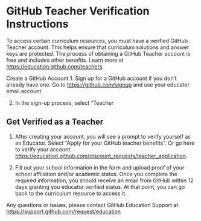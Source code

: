 # GitHub Teacher Verification Instructions

To access certain curriculum resources, you must have a verified GitHub Teacher account. This helps ensure that curriculum solutions and answer keys are protected. The process of obtaining a GitHub Teacher account is free and includes other benefits. Learn more at https://education.github.com/teachers.

Create a GitHub Account 1. Sign up for a GitHub account if you don’t already have one. Go to https://github.com/signup and use your educator email account

2. In the sign-up process, select “Teacher

## Get Verified as a Teacher

1. After creating your account, you will see a prompt to verify yourself as an Educator. Select “Apply for your GitHub teacher benefits”. Or go here to verify your account: https://education.github.com/discount_requests/teacher_application.

2. Fill out your school information in the form and upload proof of your school affiliation and/or academic status. Once you complete the required information, you should receive an email from GitHub within 12 days granting you educator verified status. At that point, you can go back to the curriculum resource to access it.

Any questions or issues, please contact GitHub Education Support at https://support.github.com/request/education
